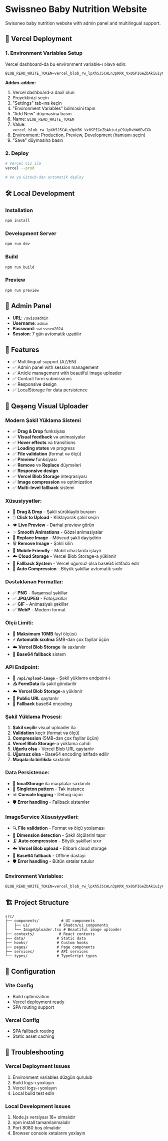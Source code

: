 # Swissneo Baby Nutrition Website

Swissneo baby nutrition website with admin panel and multilingual support.

## 🚀 Vercel Deployment

### 1. Environment Variables Setup

Vercel dashboard-da bu environment variable-ı əlavə edin:

```
BLOB_READ_WRITE_TOKEN=vercel_blob_rw_lpXh5J5CALn3pKRK_Vx0SPIGeZbAkiuiyC9UyRvbW0EwIGk
```

**Addım-addım:**
1. Vercel dashboard-a daxil olun
2. Proyektinizi seçin
3. "Settings" tab-ına keçin
4. "Environment Variables" bölməsini tapın
5. "Add New" düyməsinə basın
6. Name: `BLOB_READ_WRITE_TOKEN`
7. Value: `vercel_blob_rw_lpXh5J5CALn3pKRK_Vx0SPIGeZbAkiuiyC9UyRvbW0EwIGk`
8. Environment: Production, Preview, Development (hamısını seçin)
9. "Save" düyməsinə basın

### 2. Deploy

```bash
# Vercel CLI ilə
vercel --prod

# Və ya GitHub-dan avtomatik deploy
```

## 🛠️ Local Development

### Installation

```bash
npm install
```

### Development Server

```bash
npm run dev
```

### Build

```bash
npm run build
```

### Preview

```bash
npm run preview
```

## 🔐 Admin Panel

- **URL**: `/swissadmin`
- **Username**: `admin`
- **Password**: `swissneo2024`
- **Session**: 7 gün avtomatik uzadılır

## 📝 Features

- ✅ Multilingual support (AZ/EN)
- ✅ Admin panel with session management
- ✅ Article management with beautiful image uploader
- ✅ Contact form submissions
- ✅ Responsive design
- ✅ LocalStorage for data persistence

## 🎨 Qəşəng Visual Uploader

### Modern Şəkil Yükləmə Sistemi
- ✅ **Drag & Drop** funksiyası
- ✅ **Visual feedback** və animasiyalar
- ✅ **Hover effects** və transitions
- ✅ **Loading states** və progress
- ✅ **File validation** (format və ölçü)
- ✅ **Preview** funksiyası
- ✅ **Remove** və **Replace** düymələri
- ✅ **Responsive design**
- ✅ **Vercel Blob Storage** inteqrasiyası
- ✅ **Image compression** və optimization
- ✅ **Multi-level fallback** sistemi

### Xüsusiyyətlər:
- 🎯 **Drag & Drop** - Şəkli sürükləyib buraxın
- 🖱️ **Click to Upload** - Klikləyərək şəkil seçin
- 👁️ **Live Preview** - Dərhal preview görün
- ✨ **Smooth Animations** - Gözəl animasiyalar
- 🔄 **Replace Image** - Mövcud şəkli dəyişdirin
- 🗑️ **Remove Image** - Şəkli silin
- 📱 **Mobile Friendly** - Mobil cihazlarda işləyir
- ☁️ **Cloud Storage** - Vercel Blob Storage-a yüklənir
- 🔄 **Fallback System** - Vercel uğursuz olsa base64 istifadə edir
- 📏 **Auto Compression** - Böyük şəkillər avtomatik sıxılır

### Dəstəklənən Formatlar:
- ✅ **PNG** - Rəqəmsal şəkillər
- ✅ **JPG/JPEG** - Fotoşəkillər
- ✅ **GIF** - Animasiyalı şəkillər
- ✅ **WebP** - Modern format

### Ölçü Limiti:
- 📏 **Maksimum 10MB** fayl ölçüsü
- ⚡ **Avtomatik sıxılma** 5MB-dan çox fayllar üçün
- ☁️ **Vercel Blob Storage** ilə saxlanılır
- 💾 **Base64 fallback** sistem

### API Endpoint:
- 🔗 **`/api/upload-image`** - Şəkil yükləmə endpoint-i
- 📤 **FormData** ilə şəkil göndərilir
- ☁️ **Vercel Blob Storage**-a yüklənir
- 🔗 **Public URL** qaytarılır
- 🔄 **Fallback** base64 encoding

### Şəkil Yükləmə Prosesi:
1. **Şəkil seçilir** visual uploader ilə
2. **Validation** keçir (format və ölçü)
3. **Compression** (5MB-dan çox fayllar üçün)
4. **Vercel Blob Storage**-a yükləmə cəhdi
5. **Uğurlu olsa** - Vercel Blob URL qaytarılır
6. **Uğursuz olsa** - Base64 encoding istifadə edilir
7. **Məqalə ilə birlikdə** saxlanılır

### Data Persistence:
- 💾 **localStorage** ilə məqalələr saxlanılır
- 🔄 **Singleton pattern** - Tək instance
- 📊 **Console logging** - Debug üçün
- 🛡️ **Error handling** - Fallback sistemlər

### ImageService Xüsusiyyətləri:
- 🔍 **File validation** - Format və ölçü yoxlaması
- 📐 **Dimension detection** - Şəkil ölçülərini tapır
- 🗜️ **Auto compression** - Böyük şəkilləri sıxır
- ☁️ **Vercel Blob upload** - Etibarlı cloud storage
- 💾 **Base64 fallback** - Offline dəstəyi
- 🛡️ **Error handling** - Bütün xətalar tutulur

### Environment Variables:
```
BLOB_READ_WRITE_TOKEN=vercel_blob_rw_lpXh5J5CALn3pKRK_Vx0SPIGeZbAkiuiyC9UyRvbW0EwIGk
```

## 🏗️ Project Structure

```
src/
├── components/          # UI components
│   ├── ui/             # Shadcn/ui components
│   └── ImageUploader.tsx # Beautiful image uploader
├── contexts/           # React contexts
├── data/              # Static data
├── hooks/             # Custom hooks
├── pages/             # Page components
├── services/          # API services
└── types/             # TypeScript types
```

## 🔧 Configuration

### Vite Config
- Build optimization
- Vercel deployment ready
- SPA routing support

### Vercel Config
- SPA fallback routing
- Static asset caching

## 🚨 Troubleshooting

### Vercel Deployment Issues
1. Environment variables düzgün qurulub
2. Build logs-ı yoxlayın
3. Vercel logs-ı yoxlayın
4. Local build test edin

### Local Development Issues
1. Node.js versiyası 18+ olmalıdır
2. npm install tamamlanmalıdır
3. Port 8080 boş olmalıdır
4. Browser console xətalarını yoxlayın
